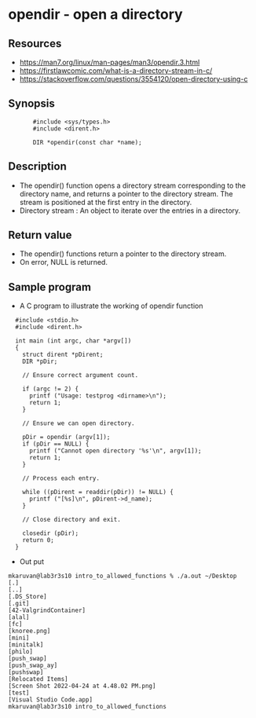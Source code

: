 # opendir - open a directory
## Resources
- https://man7.org/linux/man-pages/man3/opendir.3.html
- https://firstlawcomic.com/what-is-a-directory-stream-in-c/
- https://stackoverflow.com/questions/3554120/open-directory-using-c
## Synopsis
```
       #include <sys/types.h>
       #include <dirent.h>

       DIR *opendir(const char *name);
```
## Description
- The opendir() function opens a directory stream corresponding to
the directory name, and returns a pointer to the directory
stream.  The stream is positioned at the first entry in the
directory.
- Directory stream : An object to iterate over the entries in a directory.
## Return value
- The opendir() functions return a pointer to the directory stream.  
- On error, NULL is returned.
## Sample program
- A C program to illustrate the working of opendir function
```
  #include <stdio.h>
  #include <dirent.h>

  int main (int argc, char *argv[])
  {
    struct dirent *pDirent;
    DIR *pDir;

    // Ensure correct argument count.

    if (argc != 2) {
      printf ("Usage: testprog <dirname>\n");
      return 1;
    }

    // Ensure we can open directory.

    pDir = opendir (argv[1]);
    if (pDir == NULL) {
      printf ("Cannot open directory '%s'\n", argv[1]);
      return 1;
    }

    // Process each entry.

    while ((pDirent = readdir(pDir)) != NULL) {
      printf ("[%s]\n", pDirent->d_name);
    }

    // Close directory and exit.

    closedir (pDir);
    return 0;
  }
```
- Out put 
```
mkaruvan@lab3r3s10 intro_to_allowed_functions % ./a.out ~/Desktop 
[.]
[..]
[.DS_Store]
[.git]
[42-ValgrindContainer]
[alal]
[fc]
[knoree.png]
[mini]
[minitalk]
[philo]
[push_swap]
[push_swap_ay]
[pushswap]
[Relocated Items]
[Screen Shot 2022-04-24 at 4.48.02 PM.png]
[test]
[Visual Studio Code.app]
mkaruvan@lab3r3s10 intro_to_allowed_functions
```



